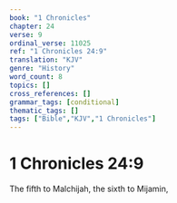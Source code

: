 ```yaml
---
book: "1 Chronicles"
chapter: 24
verse: 9
ordinal_verse: 11025
ref: "1 Chronicles 24:9"
translation: "KJV"
genre: "History"
word_count: 8
topics: []
cross_references: []
grammar_tags: [conditional]
thematic_tags: []
tags: ["Bible","KJV","1 Chronicles"]
---
```


# 1 Chronicles 24:9

The fifth to Malchijah, the sixth to Mijamin,
